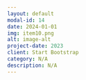 ```yaml
---
layout: default
modal-id: 14
date: 2024-01-01
img: item10.png
alt: image-alt
project-date: 2023
client: Start Bootstrap
category: N/A
description: N/A
---
```

